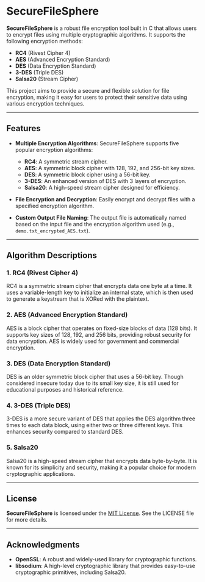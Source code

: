 # SecureFileSphere

**SecureFileSphere** is a robust file encryption tool built in C that allows users to encrypt files using multiple cryptographic algorithms. It supports the following encryption methods:

- **RC4** (Rivest Cipher 4)
- **AES** (Advanced Encryption Standard)
- **DES** (Data Encryption Standard)
- **3-DES** (Triple DES)
- **Salsa20** (Stream Cipher)

This project aims to provide a secure and flexible solution for file encryption, making it easy for users to protect their sensitive data using various encryption techniques.

---

## Features

- **Multiple Encryption Algorithms**: SecureFileSphere supports five popular encryption algorithms:
  - **RC4**: A symmetric stream cipher.
  - **AES**: A symmetric block cipher with 128, 192, and 256-bit key sizes.
  - **DES**: A symmetric block cipher using a 56-bit key.
  - **3-DES**: An enhanced version of DES with 3 layers of encryption.
  - **Salsa20**: A high-speed stream cipher designed for efficiency.

- **File Encryption and Decryption**: Easily encrypt and decrypt files with a specified encryption algorithm.

- **Custom Output File Naming**: The output file is automatically named based on the input file and the encryption algorithm used (e.g., `demo.txt_encrypted_AES.txt`).

---

## Algorithm Descriptions

### 1. **RC4 (Rivest Cipher 4)**

RC4 is a symmetric stream cipher that encrypts data one byte at a time. It uses a variable-length key to initialize an internal state, which is then used to generate a keystream that is XORed with the plaintext.

### 2. **AES (Advanced Encryption Standard)**

AES is a block cipher that operates on fixed-size blocks of data (128 bits). It supports key sizes of 128, 192, and 256 bits, providing robust security for data encryption. AES is widely used for government and commercial encryption.

### 3. **DES (Data Encryption Standard)**

DES is an older symmetric block cipher that uses a 56-bit key. Though considered insecure today due to its small key size, it is still used for educational purposes and historical reference.

### 4. **3-DES (Triple DES)**

3-DES is a more secure variant of DES that applies the DES algorithm three times to each data block, using either two or three different keys. This enhances security compared to standard DES.

### 5. **Salsa20**

Salsa20 is a high-speed stream cipher that encrypts data byte-by-byte. It is known for its simplicity and security, making it a popular choice for modern cryptographic applications.

---

## License

**SecureFileSphere** is licensed under the [MIT License](LICENSE). See the LICENSE file for more details.

---

## Acknowledgments

- **OpenSSL**: A robust and widely-used library for cryptographic functions.
- **libsodium**: A high-level cryptographic library that provides easy-to-use cryptographic primitives, including Salsa20.